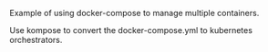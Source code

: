 Example of using docker-compose to manage multiple containers. 

Use kompose to convert the docker-compose.yml to kubernetes orchestrators.
